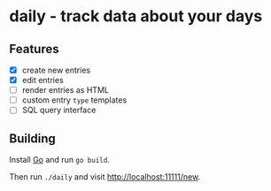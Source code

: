 # daily - track data about your days

## Features

- [x] create new entries
- [x] edit entries
- [ ] render entries as HTML
- [ ] custom entry `type` templates
- [ ] SQL query interface

## Building

Install [Go](https://golang.org) and run `go build`.

Then run `./daily` and visit <http://localhost:11111/new>.
